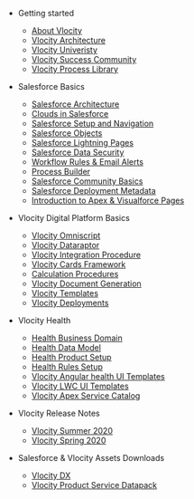 - Getting started

  - [About Vlocity](README.md)
  - [Vlocity Architecture](custom-navbar.md)
  - [Vlocity Univeristy](cover.md)
  - [Vlocity Success Community](cover.md)
  - [Vlocity Process Library](cover.md)

- Salesforce Basics

  - [Salesforce Architecture](deploy.md)
  - [Clouds in Salesforce](helpers.md)
  - [Salesforce Setup and Navigation](vue.md)
  - [Salesforce Objects](cdn.md)
  - [Salesforce Lightning Pages](pwa.md)
  - [Salesforce Data Security](ssr.md)
  - [Workflow Rules & Email Alerts](embed-files.md)
  - [Process Builder](embed-files.md)
  - [Salesforce Community Basics](ssr.md)
  - [Salesforce Deployment Metadata](embed-files.md)
  - [Introduction to Apex & Visualforce Pages](embed-files.md)

- Vlocity Digital Platform Basics

  - [Vlocity Omniscript](Vlocity.md)
  - [Vlocity Dataraptor](themes.md)
  - [Vlocity Integration Procedure](plugins.md)
  - [Vlocity Cards Framework](write-a-plugin.md)
  - [Calculation Procedures](markdown.md)
  - [Vlocity Document Generation](markdown.md)
  - [Vlocity Templates](language-highlight.md)
  - [Vlocity Deployments](language-highlight.md)

- Vlocity Health

  - [Health Business Domain](deploy.md)
  - [Health Data Model](deploy.md)
  - [Health Product Setup](deploy.md)
  - [Health Rules Setup](deploy.md)
  - [Vlocity Angular health UI Templates](helpers.md)
  - [Vlocity LWC UI Templates](helpers.md)
  - [Vlocity Apex Service Catalog](helpers.md)

- Vlocity Release Notes
    
    - [Vlocity Summer 2020](deploy.md)
    - [Vlocity Spring 2020](deploy.md)

- Salesforce & Vlocity Assets Downloads
    
    - [Vlocity DX](deploy.md)
    - [Vlocity Product Service Datapack](deploy.md)